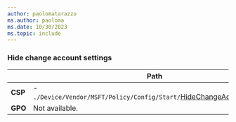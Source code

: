 ```yaml
---
author: paolomatarazzo
ms.author: paoloma
ms.date: 10/30/2023
ms.topic: include
---
```


### Hide change account settings

|  | Path |
|--|--|
| **CSP** | - `./Device/Vendor/MSFT/Policy/Config/Start/`[HideChangeAccountSettings](/windows/client-management/mdm/policy-csp-start#hidechangeaccountsettings)|
| **GPO** | Not available. |
